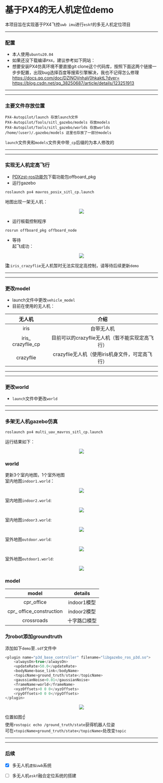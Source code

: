 # 基于PX4的无人机定位demo
本项目旨在实现基于PX4飞控`uwb imu`进行`eskf`的多无人机定位项目
***
### 配置
* 本人使用`ubuntu20.04`  
* 如果还没下载编译`PX4`，建议参考如下网站：
* 想要安装PX4仿真环境不要直接git clone这个代码库，按照下面这两个链接一步步配置，出现bug选择百度等搜索引擎解决，我也不记得怎么修理    
https://docs.qq.com/doc/DZlNOVnhaV0hkaktL?dver=  
https://blog.csdn.net/qq_38250687/article/details/123251913
***
***
### 主要文件存放位置
```
PX4-Autopilot/launch 存放launch文件  
PX4-Autopilot/Tools/sitl_gazebo/models 存放models  
PX4-Autopilot/Tools/sitl_gazebo/worlds 存放worlds
/home/(user)/.gazebo/models 这里也存放了一部分models  
```
`launch`文件夹和`models`文件夹中带`_cp`后缀的为本人修改的  
***
***
### 实现无人机定高飞行
* [PDXzst-ros功能包](https://github.com/PDXzst/ros_ws/tree/main/catkin_ws/src)下载功能包offboard_pkg  
* 运行gazebo
```
roslaunch px4 mavros_posix_sitl_cp.launch
```
地图出现一架无人机：  
<div align="center">
  
![](photos/single_uav_sitl.png)
</div>

* 运行板载控制程序  
```
rosrun offboard_pkg offboard_node
```
* 等待  
起飞成功： 
<div align="center">
  
![](/photos/fly_success.png)
</div>

**注**:`iris_crazyflie`无人机暂时无法实现定高控制，请等待后续更新`demo`   
***
***
### 更改model
* launch文件中更改`vehicle_model`  
* 目前在使用的无人机：
<div align="center">
  
|无人机|介绍|
|:---:|:---:|
|iris|自带无人机|
|iris_ crazyflie_cp|目前可以的crazyflie无人机（暂不能实现定高飞行）|
|crazyflie|crazyflie无人机（使用iris机身文件，可定高飞行）|

</div>

***
***
### 更改world
* `launch`文件中更改`world`  
***
***
### 多架无人机gazebo仿真
```
roslaunch px4 multi_uav_mavros_sitl_cp.launch
```
运行结果如下：
<div align="center">
  
![](/photos/multi_uav_sitl.png)

</div>

### world
更新3个室内地图，1个室外地图  
室内地图`indoor1.world`：  

<div align="center">
  
![](/photos/indoor1截图.png)

</div>

室内地图`indoor2.world`:  

<div align="center">
  
![](/photos/indoor2截图.png)

</div>

室内地图`indoor3.world`:  

<div align="center">
  
![](/photos/indoor3截图.png)

</div>

室外地图`outdoor.world`:  

<div align="center">
  
![](/photos/outdoor截图.png)

</div>

室外地图`outdoor1.world`:  

<div align="center">
  
![](/photos/outdoor1截图.png)

</div>

### model

<div align="center">
  
|model|details|
|:---:|:---:|
|cpr_office|indoor1模型|
|cpr_ office_construction|indoor2模型|
|crossroads|十字路口模型 |

</div>

### 为robot添加groundtruth
添加如下`demo`至`.sdf`文件中  
```cpp
<plugin name="p3d_base_controller" filename="libgazebo_ros_p3d.so">
    <alwaysOn>true</alwaysOn>
    <updateRate>50.0</updateRate>
    <bodyName>base_link</bodyName>
    <topicName>ground_truth/state</topicName>
    <gaussianNoise>0.01</gaussianNoise>
    <frameName>world</frameName>
    <xyzOffsets>0 0 0</xyzOffsets>
    <rpyOffsets>0 0 0</rpyOffsets>
</plugin>
```

<div align="center">
  
![](/photos/groundture.png)

</div>


位置如图☝  
使用`rostopic echo /ground_truth/state`获得机器人位姿  
可在`<topicName>ground_truth/state</topicName>`处改变`topic`  

***
***
### 后续
- [X] 多无人机`虚拟uwb`系统
- [ ] 多无人机`eskf`融合定位系统的搭建


  

